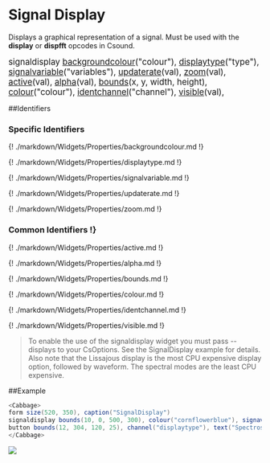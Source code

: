 # Signal Display

Displays a graphical representation of a signal. Must be used with the **display** or **dispfft** opcodes in Csound. 

<big></pre>
signaldisplay [backgroundcolour](#backgroundcolour)("colour"), 
[displaytype](#displaytype)("type"), 
[signalvariable](#signalvariable)("variables"), 
[updaterate](#updaterate)(val), 
[zoom](#zoom)(val), 
[active](#active)(val), 
[alpha](#alpha)(val), 
[bounds](#bounds)(x, y, width, height), 
[colour](#colour)("colour"), 
[identchannel](#identchannel)("channel"), 
[visible](#visible)(val), 

</pre></big>

<!--(End of syntax)/-->

##Identifiers
### Specific Identifiers
{! ./markdown/Widgets/Properties/backgroundcolour.md !}  

{! ./markdown/Widgets/Properties/displaytype.md !}  

{! ./markdown/Widgets/Properties/signalvariable.md !} 

{! ./markdown/Widgets/Properties/updaterate.md !} 

{! ./markdown/Widgets/Properties/zoom.md !} 

### Common Identifiers !}

{! ./markdown/Widgets/Properties/active.md !}  

{! ./markdown/Widgets/Properties/alpha.md !}  

{! ./markdown/Widgets/Properties/bounds.md !}  

{! ./markdown/Widgets/Properties/colour.md !}  

{! ./markdown/Widgets/Properties/identchannel.md !}  

{! ./markdown/Widgets/Properties/visible.md !}  

<!--(End of identifiers)/-->

> To enable the use of the signaldisplay widget you must pass --displays to your CsOptions. See the SignalDisplay example for details. Also note that the Lissajous display is the most CPU expensive display option, followed by waveform. The spectral modes are the least CPU expensive.   

##Example
```csharp
<Cabbage>
form size(520, 350), caption("SignalDisplay")
signaldisplay bounds(10, 0, 500, 300), colour("cornflowerblue"), signavariable("aOutput")
button bounds(12, 304, 120, 25), channel("displaytype"), text("Spectroscope", "Spectrogram")
</Cabbage>
```

![](../images/fftdisplayExample.gif)